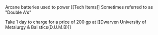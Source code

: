 Arcane batteries used to power [[Tech Items]]
Sometimes referred to as "Double A's"

Take 1 day to charge for a price of 200 gp at [[Dwarven University of Metalurgy & Balistics(D.U.M.B)]]